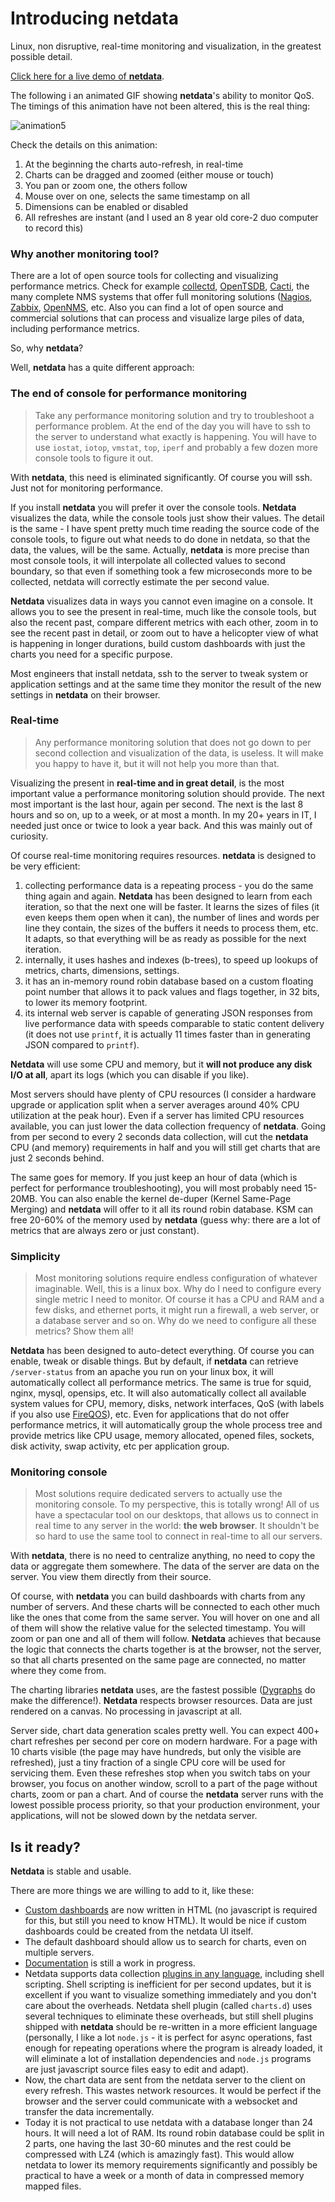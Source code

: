 # Introducing netdata

Linux, non disruptive, real-time monitoring and visualization, in the greatest possible detail.

[Click here for a live demo of **netdata**](http://netdata.firehol.org).

The following i an animated GIF showing **netdata**'s ability to monitor QoS. The timings of this animation have not been altered, this is the real thing:

![animation5](https://cloud.githubusercontent.com/assets/2662304/12373715/0da509d8-bc8b-11e5-85cf-39d5234bf976.gif)

Check the details on this animation:

1. At the beginning the charts auto-refresh, in real-time
2. Charts can be dragged and zoomed (either mouse or touch)
3. You pan or zoom one, the others follow
4. Mouse over on one, selects the same timestamp on all
5. Dimensions can be enabled or disabled
6. All refreshes are instant (and I used an 8 year old core-2 duo computer to record this)

### Why another monitoring tool?

There are a lot of open source tools for collecting and visualizing performance metrics. Check for example [collectd](https://collectd.org/), [OpenTSDB](http://opentsdb.net/), [Cacti](http://www.cacti.net/), the many complete NMS systems that offer full monitoring solutions ([Nagios](https://www.nagios.org/), [Zabbix](http://www.zabbix.com/), [OpenNMS](http://www.opennms.org/), etc. Also you can find a lot of open source and commercial solutions that can process and visualize large piles of data, including performance metrics.

So, why **netdata**?

Well, **netdata** has a quite different approach:

### The end of console for performance monitoring

> Take any performance monitoring solution and try to troubleshoot a performance problem. At the end of the day you will have to ssh to the server to understand what exactly is happening. You will have to use `iostat`, `iotop`, `vmstat`, `top`, `iperf` and probably a few dozen more console tools to figure it out.

With **netdata**, this need is eliminated significantly. Of course you will ssh. Just not for monitoring performance.

If you install **netdata** you will prefer it over the console tools. **Netdata** visualizes the data, while the console tools just show their values. The detail is the same - I have spent pretty much time reading the source code of the console tools, to figure out what needs to do done in netdata, so that the data, the values, will be the same. Actually, **netdata** is more precise than most console tools, it will interpolate all collected values to second boundary, so that even if something took a few microseconds more to be collected, netdata will correctly estimate the per second value.

**Netdata** visualizes data in ways you cannot even imagine on a console. It allows you to see the present in real-time, much like the console tools, but also the recent past, compare different metrics with each other, zoom in to see the recent past in detail, or zoom out to have a helicopter view of what is happening in longer durations, build custom dashboards with just the charts you need for a specific purpose.

Most engineers that install netdata, ssh to the server to tweak system or application settings and at the same time they monitor the result of the new settings in **netdata** on their browser.

### Real-time

> Any performance monitoring solution that does not go down to per second collection and visualization of the data, is useless. It will make you happy to have it, but it will not help you more than that. 

Visualizing the present in **real-time and in great detail**, is the most important value a performance monitoring solution should provide. The next most important is the last hour, again per second. The next is the last 8 hours and so on, up to a week, or at most a month. In my 20+ years in IT, I needed just once or twice to look a year back. And this was mainly out of curiosity.

Of course real-time monitoring requires resources. **netdata** is designed to be very efficient:

1. collecting performance data is a repeating process - you do the same thing again and again. **Netdata** has been designed to learn from each iteration, so that the next one will be faster. It learns the sizes of files (it even keeps them open when it can), the number of lines and words per line they contain, the sizes of the buffers it needs to process them, etc. It adapts, so that everything will be as ready as possible for the next iteration.
2. internally, it uses hashes and indexes (b-trees), to speed up lookups of metrics, charts, dimensions, settings.
3. it has an in-memory round robin database based on a custom floating point number that allows it to pack values and flags together, in 32 bits, to lower its memory footprint.
4. its internal web server is capable of generating JSON responses from live performance data with speeds comparable to static content delivery (it does not use `printf`, it is actually 11 times faster than in generating JSON compared to `printf`).

**Netdata** will use some CPU and memory, but it **will not produce any disk I/O at all**, apart its logs (which you can disable if you like).

Most servers should have plenty of CPU resources (I consider a hardware upgrade or application split when a server averages around 40% CPU utilization at the peak hour). Even if a server has limited CPU resources available, you can just lower the data collection frequency of **netdata**. Going from per second to every 2 seconds data collection, will cut the **netdata** CPU (and memory) requirements in half and you will still get charts that are just 2 seconds behind.

The same goes for memory. If you just keep an hour of data (which is perfect for performance troubleshooting), you will most probably need 15-20MB. You can also enable the kernel de-duper (Kernel Same-Page Merging) and **netdata** will offer to it all its round robin database. KSM can free 20-60% of the memory used by **netdata** (guess why: there are a lot of metrics that are always zero or just constant).

### Simplicity

> Most monitoring solutions require endless configuration of whatever imaginable. Well, this is a linux box. Why do I need to configure every single metric I need to monitor. Of course it has a CPU and RAM and a few disks, and ethernet ports, it might run a firewall, a web server, or a database server and so on. Why do we need to configure all these metrics? Show them all!

**Netdata** has been designed to auto-detect everything. Of course you can enable, tweak or disable things. But by default, if **netdata** can retrieve `/server-status` from an apache you run on your linux box, it will automatically collect all performance metrics. The same is true for squid, nginx, mysql, opensips, etc. It will also automatically collect all available system values for CPU, memory, disks, network interfaces, QoS (with labels if you also use [FireQOS](http://firehol.org)), etc. Even for applications that do not offer performance metrics, it will automatically group the whole process tree and provide metrics like CPU usage, memory allocated, opened files, sockets, disk activity, swap activity, etc per application group.

### Monitoring console

> Most solutions require dedicated servers to actually use the monitoring console. To my perspective, this is totally wrong! All of us have a spectacular tool on our desktops, that allows us to connect in real time to any server in the world: **the web browser**. It shouldn't be so hard to use the same tool to connect in real-time to all our servers.

With **netdata**, there is no need to centralize anything, no need to copy the data or aggregate them somewhere. The data of the server are data on the server. You view them directly from their source.

Of course, with **netdata** you can build dashboards with charts from any number of servers. And these charts will be connected to each other much like the ones that come from the same server. You will hover on one and all of them will show the relative value for the selected timestamp. You will zoom or pan one and all of them will follow. **Netdata** achieves that because the logic that connects the charts together is at the browser, not the server, so that all charts presented on the same page are connected, no matter where they come from.

The charting libraries **netdata** uses, are the fastest possible ([Dygraphs](http://dygraphs.com/) do make the difference!). **Netdata** respects browser resources. Data are just rendered on a canvas. No processing in javascript at all.

Server side, chart data generation scales pretty well. You can expect 400+ chart refreshes per second per core on modern hardware. For a page with 10 charts visible (the page may have hundreds, but only the visible are refreshed), just a tiny fraction of a single CPU core will be used for servicing them. Even these refreshes stop when you switch tabs on your browser, you focus on another window, scroll to a part of the page without charts, zoom or pan a chart. And of course the **netdata** server runs with the lowest possible process priority, so that your production environment, your applications, will not be slowed down by the netdata server.

## Is it ready?

**Netdata** is stable and usable.

There are more things we are willing to add to it, like these:

- [Custom dashboards](https://github.com/firehol/netdata/wiki/Custom-Dashboards) are now written in HTML (no javascript is required for this, but still you need to know HTML). It would be nice if custom dashboards could be created from the netdata UI itself.
- The default dashboard should allow us to search for charts, even on multiple servers.
- [Documentation](https://github.com/firehol/netdata/wiki) is still a work in progress.
- Netdata supports data collection [plugins in any language](https://github.com/firehol/netdata/wiki/External-Plugins), including shell scripting. Shell scripting is inefficient for per second updates, but it is excellent if you want to visualize something immediately and you don't care about the overheads. Netdata shell plugin (called `charts.d`) uses several techniques to eliminate these overheads, but still shell plugins shipped with **netdata** should be re-written in a more efficient language (personally, I like a lot `node.js` - it is perfect for async operations, fast enough for repeating operations where the program is already loaded, it will eliminate a lot of installation dependencies and `node.js` programs are just javascript source files easy to edit and adapt).
- Now, the chart data are sent from the netdata server to the client on every refresh. This wastes network resources. It would be perfect if the browser and the server could communicate with a websocket and transfer the data incrementally.
- Today it is not practical to use netdata with a database longer than 24 hours. It will need a lot of RAM. Its round robin database could be split in 2 parts, one having the last 30-60 minutes and the rest could be compressed with LZ4 (which is amazingly fast). This would allow netdata to lower its memory requirements significantly and possibly be practical to have a week or a month of data in compressed memory mapped files.
